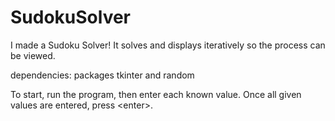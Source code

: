 # SudokuSolver
I made a Sudoku Solver! It solves and displays iteratively so the process can be viewed. 

dependencies: packages tkinter and random 

To start, run the program, then enter each known value. Once all given values are entered, press \<enter\>. 
